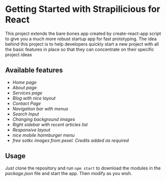 # Getting Started with Strapilicious for React

This project extends the bare bones app created by create-react-app script to give 
you a much more robust startup app for fast prototyping. The idea behind this project 
is to help developers quickly start a new project with all the basic features in place
so that they can concentrate on their specific project ideas

## Available features

- *Home page*
- *About page*
- *Services page*
- *Blog with nice layout*
- *Contact Page*
- *Navigation bar with menus*
- *Search Input*
- *Changing background images*
- *Right sidebar with recent articles list*
- *Responsive layout*
- *nice mobile harmburger menu*
- *free sotkc images from pexel. Credits added as required*

## Usage

Just clone the repository and run `npm start` to download the modules in the 
*package.json* file and start the app. Then modify as you wish. 


